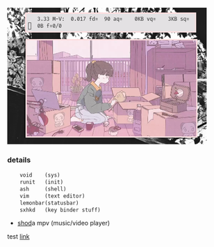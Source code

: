 ![img](untitled.png)

### details ###
        void    (sys)
        runit   (init)
        ash     (shell)
        vim     (text editor)
        lemonbar(statusbar)
        sxhkd   (key binder stuff)
- [shod](https://github.com)a
        mpv     (music/video player)


test [link](https://github.com)
